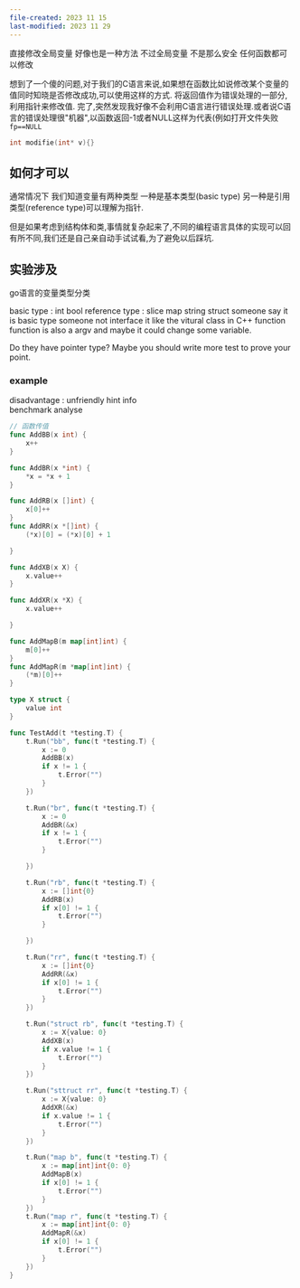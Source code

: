 ```yaml
---
file-created: 2023 11 15
last-modified: 2023 11 29
---
```




直接修改全局变量 好像也是一种方法 不过全局变量 不是那么安全 任何函数都可以修改 

想到了一个傻的问题,对于我们的C语言来说,如果想在函数比如说修改某个变量的值同时知晓是否修改成功,可以使用这样的方式.
将返回值作为错误处理的一部分,利用指针来修改值. 完了,突然发现我好像不会利用C语言进行错误处理.或者说C语言的错误处理很"机器",以函数返回-1或者NULL这样为代表(例如打开文件失败 `fp==NULL` 

```c
int modifie(int* v){}
```

## 如何才可以 

通常情况下 我们知道变量有两种类型 一种是基本类型(basic type) 另一种是引用类型(reference type)可以理解为指针.

但是如果考虑到结构体和类,事情就复杂起来了,不同的编程语言具体的实现可以回有所不同,我们还是自己亲自动手试试看,为了避免以后踩坑.


## 实验涉及

go语言的变量类型分类

basic type : int bool
reference type : slice map string
struct  someone say it is basic type someone not 
interface it like the vitural class in C++
function function is also a argv and maybe it could change some variable.

Do they have pointer type? Maybe you should write more test to prove your point. 

### example 

disadvantage : 
unfriendly hint info  
benchmark analyse

```go
// 函数传值
func AddBB(x int) {
	x++
}

func AddBR(x *int) {
	*x = *x + 1
}

func AddRB(x []int) {
	x[0]++
}
func AddRR(x *[]int) {
	(*x)[0] = (*x)[0] + 1

}

func AddXB(x X) {
	x.value++
}

func AddXR(x *X) {
	x.value++

}

func AddMapB(m map[int]int) {
	m[0]++
}
func AddMapR(m *map[int]int) {
	(*m)[0]++
}

type X struct {
	value int
}

func TestAdd(t *testing.T) {
	t.Run("bb", func(t *testing.T) {
		x := 0
		AddBB(x)
		if x != 1 {
			t.Error("")
		}
	})

	t.Run("br", func(t *testing.T) {
		x := 0
		AddBR(&x)
		if x != 1 {
			t.Error("")
		}

	})

	t.Run("rb", func(t *testing.T) {
		x := []int{0}
		AddRB(x)
		if x[0] != 1 {
			t.Error("")
		}

	})

	t.Run("rr", func(t *testing.T) {
		x := []int{0}
		AddRR(&x)
		if x[0] != 1 {
			t.Error("")
		}
	})

	t.Run("struct rb", func(t *testing.T) {
		x := X{value: 0}
		AddXB(x)
		if x.value != 1 {
			t.Error("")
		}
	})

	t.Run("sttruct rr", func(t *testing.T) {
		x := X{value: 0}
		AddXR(&x)
		if x.value != 1 {
			t.Error("")
		}
	})

	t.Run("map b", func(t *testing.T) {
		x := map[int]int{0: 0}
		AddMapB(x)
		if x[0] != 1 {
			t.Error("")
		}
	})
	t.Run("map r", func(t *testing.T) {
		x := map[int]int{0: 0}
		AddMapR(&x)
		if x[0] != 1 {
			t.Error("")
		}
	})
}

```